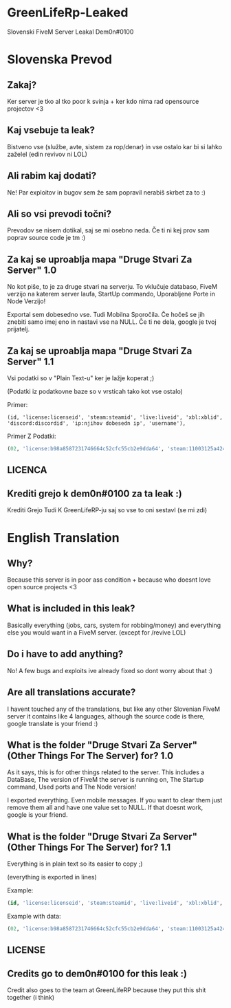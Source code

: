 # GreenLifeRp-Leaked
Slovenski FiveM Server Leakal Dem0n#0100

# Slovenska Prevod

## Zakaj?
Ker server je tko al tko poor k svinja + ker kdo nima rad opensource projectov <3

## Kaj vsebuje ta leak?

Bistveno vse (službe, avte, sistem za rop/denar) in vse ostalo kar bi si lahko zaželel (edin revivov ni LOL)

## Ali rabim kaj dodati?

Ne! Par exploitov in bugov sem že sam popravil nerabiš skrbet za to :)

## Ali so vsi prevodi točni?

Prevodov se nisem dotikal, saj se mi osebno neda. Če ti ni kej prov sam poprav source code je tm :)

## Za kaj se uproablja mapa "Druge Stvari Za Server" 1.0

No kot piše, to je za druge stvari na serverju. To vklučuje databaso, FiveM verzijo na katerem server laufa, StartUp commando, Uporabljene Porte in Node Verzijo!

Exportal sem dobesedno vse. Tudi Mobilna Sporočila. Če hočeš se jih znebiti samo imej eno in nastavi vse na NULL. Če ti ne dela, google je tvoj prijatelj.

## Za kaj se uproablja mapa "Druge Stvari Za Server" 1.1

Vsi podatki so v "Plain Text-u" ker je lažje koperat ;)

(Podatki iz podatkovne baze so v vrsticah tako kot vse ostalo)

Primer:
```
(id, 'license:licenseid', 'steam:steamid', 'live:liveid', 'xbl:xblid', 'discord:discordid', 'ip:njihov dobesedn ip', 'username'),
```

Primer Z Podatki:
```sql
(02, 'license:b98a8587231746664c52cfc55cb2e9dda64', 'steam:11003125a424f', 'live:8431231225459983529', 'xbl:22342134677942243', 'discord:657742338332338489', 'ip:178.79.4.49', 'fivemfan832'),
```


## LICENCA

## Krediti grejo k dem0n#0100 za ta leak :)

Krediti Grejo Tudi K GreenLifeRP-ju saj so vse to oni sestavl (se mi zdi)

# English Translation

## Why?
Because this server is in poor ass condition + because who doesnt love open source projects <3

## What is included in this leak?

Basically everything (jobs, cars, system for robbing/money) and everything else you would want in a FiveM server. (except for /revive LOL)

## Do i have to add anything?

No! A few bugs and exploits ive already fixed so dont worry about that :)

## Are all translations accurate?

I havent touched any of the translations, but like any other Slovenian FiveM server it contains like 4 languages, although the source code is there, google translate is your friend :)

## What is the folder "Druge Stvari Za Server" (Other Things For The Server) for?  1.0

As it says, this is for other things related to the server. This includes a DataBase, The version of FiveM the server is running on, The Startup command, Used ports and The Node version!

I exported everything. Even mobile messages. If you want to clear them just remove them all and have one value set to NULL. If that doesnt work, google is your friend.

## What is the folder "Druge Stvari Za Server" (Other Things For The Server) for? 1.1

Everything is in plain text so its easier to copy ;)

(everything is exported in lines)

Example:
```sql
(id, 'license:licenseid', 'steam:steamid', 'live:liveid', 'xbl:xblid', 'discord:discordid', 'ip:their actual ip', 'username'),
```

Example with data:
```sql
(02, 'license:b98a8587231746664c52cfc55cb2e9dda64', 'steam:11003125a424f', 'live:8431231225459983529', 'xbl:22342134677942243', 'discord:657742338332338489', 'ip:178.79.4.49', 'fivemfan832'),
```


## LICENSE

## Credits go to dem0n#0100 for this leak :)

Credit also goes to the team at GreenLifeRP because they put this shit together (i think)

